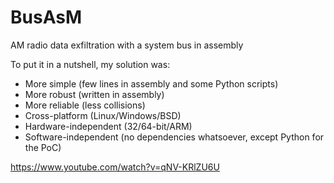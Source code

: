 # BusAsM
AM radio data exfiltration with a system bus in assembly

To put it in a nutshell, my solution was:
* More simple (few lines in assembly and some Python scripts)
* More robust (written in assembly)
* More reliable (less collisions)
* Cross-platform (Linux/Windows/BSD)
* Hardware-independent (32/64-bit/ARM)
* Software-independent (no dependencies whatsoever, except Python for the PoC)

https://www.youtube.com/watch?v=qNV-KRlZU6U

